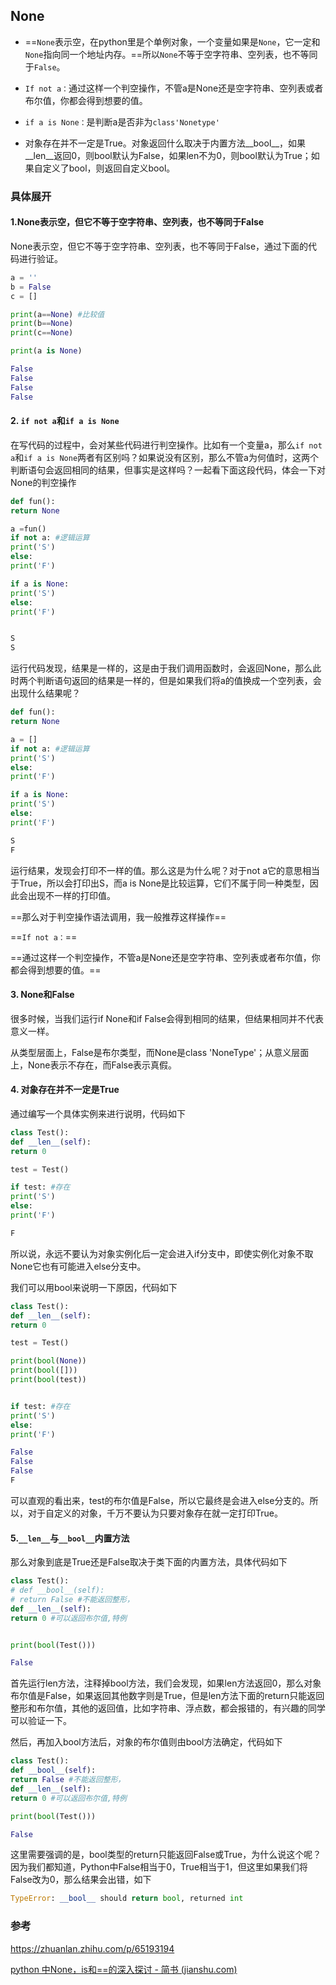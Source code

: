 ## None

- ==`None`表示空，在python里是个单例对象，一个变量如果是`None`，它一定和`None`指向同一个地址内存。==所以`None`不等于空字符串、空列表，也不等同于`False`。

- `If not a：`通过这样一个判空操作，不管a是None还是空字符串、空列表或者布尔值，你都会得到想要的值。
- `if a is None：`是判断a是否非为`class'Nonetype'`

- 对象存在并不一定是True。对象返回什么取决于内置方法__bool__，如果__len__返回0，则bool默认为False，如果len不为0，则bool默认为True；如果自定义了bool，则返回自定义bool。



### 具体展开

#### 1.None表示空，但它不等于空字符串、空列表，也不等同于False

None表示空，但它不等于空字符串、空列表，也不等同于False，通过下面的代码进行验证。

```python
a = ''
b = False
c = []

print(a==None) #比较值
print(b==None)
print(c==None)

print(a is None)

False
False
False
False
```



#### 2. `if not a`和`if a is None`

在写代码的过程中，会对某些代码进行判空操作。比如有一个变量a，那么`if not a`和`if a is None`两者有区别吗？如果说没有区别，那么不管a为何值时，这两个判断语句会返回相同的结果，但事实是这样吗？一起看下面这段代码，体会一下对None的判空操作

```python
def fun():
return None

a =fun()
if not a: #逻辑运算
print('S')
else:
print('F')

if a is None:
print('S')
else:
print('F')


S
S
```

运行代码发现，结果是一样的，这是由于我们调用函数时，会返回None，那么此时两个判断语句返回的结果是一样的，但是如果我们将a的值换成一个空列表，会出现什么结果呢？

```python
def fun():
return None

a = []
if not a: #逻辑运算
print('S')
else:
print('F')

if a is None:
print('S')
else:
print('F')

S
F
```

运行结果，发现会打印不一样的值。那么这是为什么呢？对于not a它的意思相当于True，所以会打印出S，而a is None是比较运算，它们不属于同一种类型，因此会出现不一样的打印值。

==那么对于判空操作语法调用，我一般推荐这样操作==

==`If not a：`==

==通过这样一个判空操作，不管a是None还是空字符串、空列表或者布尔值，你都会得到想要的值。==

#### 3. None和False

很多时候，当我们运行if None和if False会得到相同的结果，但结果相同并不代表意义一样。

从类型层面上，False是布尔类型，而None是class 'NoneType'；从意义层面上，None表示不存在，而False表示真假。

#### 4. 对象存在并不一定是True

通过编写一个具体实例来进行说明，代码如下

```python
class Test():
def __len__(self):
return 0

test = Test()

if test: #存在
print('S')
else:
print('F')

F
```

所以说，永远不要认为对象实例化后一定会进入if分支中，即使实例化对象不取 None它也有可能进入else分支中。

我们可以用bool来说明一下原因，代码如下

```python
class Test():
def __len__(self):
return 0

test = Test()

print(bool(None))
print(bool([]))
print(bool(test))


if test: #存在
print('S')
else:
print('F')

False
False
False
F
```

可以直观的看出来，test的布尔值是False，所以它最终是会进入else分支的。所以，对于自定义的对象，千万不要认为只要对象存在就一定打印True。

#### 5.`__len__`与`__bool__`内置方法

那么对象到底是True还是False取决于类下面的内置方法，具体代码如下

```python
class Test():
# def __bool__(self):
# return False #不能返回整形，
def __len__(self):
return 0 #可以返回布尔值,特例


print(bool(Test()))

False
```

首先运行len方法，注释掉bool方法，我们会发现，如果len方法返回0，那么对象布尔值是False，如果返回其他数字则是True，但是len方法下面的return只能返回整形和布尔值，其他的返回值，比如字符串、浮点数，都会报错的，有兴趣的同学可以验证一下。

然后，再加入bool方法后，对象的布尔值则由bool方法确定，代码如下

```python
class Test():
def __bool__(self):
return False #不能返回整形，
def __len__(self):
return 0 #可以返回布尔值,特例

print(bool(Test()))

False
```

这里需要强调的是，bool类型的return只能返回False或True，为什么说这个呢？因为我们都知道，Python中False相当于0，True相当于1，但这里如果我们将False改为0，那么结果会出错，如下

```python
TypeError: __bool__ should return bool, returned int
```



### 参考

https://zhuanlan.zhihu.com/p/65193194

[python 中None，is和==的深入探讨 - 简书 (jianshu.com)](https://www.jianshu.com/p/627232777efd)

